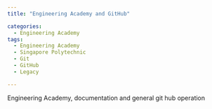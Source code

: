 ```yaml
---
title: "Engineering Academy and GitHub"

categories:
  - Engineering Academy
tags:
  - Engineering Academy
  - Singapore Polytechnic
  - Git
  - GitHub
  - Legacy

---
```


Engineering Academy, documentation and general git hub operation
